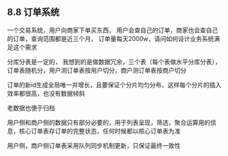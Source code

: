 ## 8.8 订单系统

一个交易系统，用户向商家下单买东西， 用户会查自己的订单，商家也会查自己的订单，查询范围都是近三个月， 订单量每天2000w，请问如何设计业务系统满足这个需求

分库分表是一定的， 我想到的是做数据冗余，三个表（每个表做水平分库分表），订单表随机分，用户测订单表按用户切分，商户测订单表按商户切分

订单的新id生成全局唯一并增长，且要保证个分片均匀分布，这样每个分片的插入效率都很高，也没有数据倾斜

老数据也便于归档

用户侧和商户侧的数据只有部分必要的，用于列表呈现，筛选，聚合运算用的信息，核心订单表存订单的完整状态，任何时候都以核心订单表为准

用户侧，商户侧订单表采用队列同步机制更新，只保证最终一致性